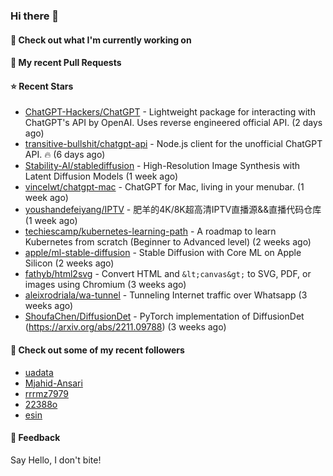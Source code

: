 ### Hi there 👋

#### 👷 Check out what I'm currently working on

#### 🔨 My recent Pull Requests


#### ⭐ Recent Stars

- [ChatGPT-Hackers/ChatGPT](https://github.com/ChatGPT-Hackers/ChatGPT) - Lightweight package for interacting with ChatGPT&#39;s API by OpenAI. Uses reverse engineered official API. (2 days ago)
- [transitive-bullshit/chatgpt-api](https://github.com/transitive-bullshit/chatgpt-api) - Node.js client for the unofficial ChatGPT API. 🔥 (6 days ago)
- [Stability-AI/stablediffusion](https://github.com/Stability-AI/stablediffusion) - High-Resolution Image Synthesis with Latent Diffusion Models (1 week ago)
- [vincelwt/chatgpt-mac](https://github.com/vincelwt/chatgpt-mac) - ChatGPT for Mac, living in your menubar. (1 week ago)
- [youshandefeiyang/IPTV](https://github.com/youshandefeiyang/IPTV) - 肥羊的4K/8K超高清IPTV直播源&amp;&amp;直播代码仓库 (1 week ago)
- [techiescamp/kubernetes-learning-path](https://github.com/techiescamp/kubernetes-learning-path) - A roadmap to learn Kubernetes from scratch (Beginner to Advanced level) (2 weeks ago)
- [apple/ml-stable-diffusion](https://github.com/apple/ml-stable-diffusion) - Stable Diffusion with Core ML on Apple Silicon (2 weeks ago)
- [fathyb/html2svg](https://github.com/fathyb/html2svg) - Convert HTML and `&lt;canvas&gt;` to SVG, PDF, or images using Chromium (3 weeks ago)
- [aleixrodriala/wa-tunnel](https://github.com/aleixrodriala/wa-tunnel) - Tunneling Internet traffic over Whatsapp (3 weeks ago)
- [ShoufaChen/DiffusionDet](https://github.com/ShoufaChen/DiffusionDet) - PyTorch implementation of DiffusionDet (https://arxiv.org/abs/2211.09788) (3 weeks ago)

#### 👯 Check out some of my recent followers

- [uadata](https://github.com/uadata)
- [Mjahid-Ansari](https://github.com/Mjahid-Ansari)
- [rrrmz7979](https://github.com/rrrmz7979)
- [22388o](https://github.com/22388o)
- [esin](https://github.com/esin)

#### 💬 Feedback

Say Hello, I don't bite!